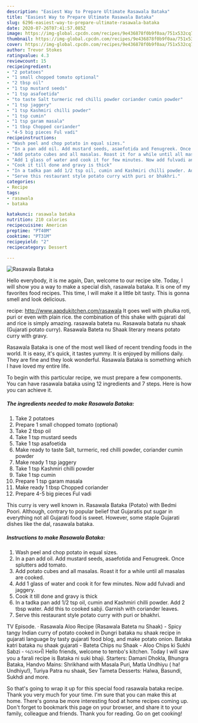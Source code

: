 ```yaml
---
description: "Easiest Way to Prepare Ultimate Rasawala Bataka"
title: "Easiest Way to Prepare Ultimate Rasawala Bataka"
slug: 6296-easiest-way-to-prepare-ultimate-rasawala-bataka
date: 2020-07-26T07:41:57.085Z
image: https://img-global.cpcdn.com/recipes/9e436878f0b9f0aa/751x532cq70/rasawala-bataka-recipe-main-photo.jpg
thumbnail: https://img-global.cpcdn.com/recipes/9e436878f0b9f0aa/751x532cq70/rasawala-bataka-recipe-main-photo.jpg
cover: https://img-global.cpcdn.com/recipes/9e436878f0b9f0aa/751x532cq70/rasawala-bataka-recipe-main-photo.jpg
author: Trevor Stokes
ratingvalue: 4.3
reviewcount: 15
recipeingredient:
- "2 potatoes"
- "1 small chopped tomato optional"
- "2 tbsp oil"
- "1 tsp mustard seeds"
- "1 tsp asafoetida"
- "to taste Salt turmeric red chilli powder coriander cumin powder"
- "1 tsp jaggery"
- "1 tsp Kashmiri chilli powder"
- "1 tsp cumin"
- "1 tsp garam masala"
- "1 tbsp Chopped coriander"
- "4-5 big pieces Ful vadi"
recipeinstructions:
- "Wash peel and chop potato in equal sizes."
- "In a pan add oil. Add mustard seeds, asaefotida and Fenugreek. Once splutters add tomato."
- "Add potato cubes and all masalas. Roast it for a while until all masalas are cooked."
- "Add 1 glass of water and cook it for few minutes. Now add fulvadi and jaggery."
- "Cook it till done and gravy is thick"
- "In a tadka pan add 1/2 tsp oil, cumin and Kashmiri chilli powder. Add 2 tbsp water. Add this to cooked sabji. Garnish with coriander leaves."
- "Serve this restaurant style potato curry with puri or bhakhri."
categories:
- Recipe
tags:
- rasawala
- bataka

katakunci: rasawala bataka 
nutrition: 210 calories
recipecuisine: American
preptime: "PT40M"
cooktime: "PT31M"
recipeyield: "2"
recipecategory: Dessert

---
```



![Rasawala Bataka](https://img-global.cpcdn.com/recipes/9e436878f0b9f0aa/751x532cq70/rasawala-bataka-recipe-main-photo.jpg)

Hello everybody, it is me again, Dan, welcome to our recipe site. Today, I will show you a way to make a special dish, rasawala bataka. It is one of my favorites food recipes. This time, I will make it a little bit tasty. This is gonna smell and look delicious.

recipe: http://www.aapdukitchen.com/rasawala It goes well with phulka roti, puri or even with plain rice. the combination of this shake with gujarati dal and rice is simply amazing. rasawala bateta nu. Rasawala batata nu shaak (Gujarati potato curry). Rasawala Bateta nu Shaak literary means potato curry with gravy.

Rasawala Bataka is one of the most well liked of recent trending foods in the world. It is easy, it's quick, it tastes yummy. It is enjoyed by millions daily. They are fine and they look wonderful. Rasawala Bataka is something which I have loved my entire life.


To begin with this particular recipe, we must prepare a few components. You can have rasawala bataka using 12 ingredients and 7 steps. Here is how you can achieve it.

<!--inarticleads1-->

##### The ingredients needed to make Rasawala Bataka:

1. Take 2 potatoes
1. Prepare 1 small chopped tomato (optional)
1. Take 2 tbsp oil
1. Take 1 tsp mustard seeds
1. Take 1 tsp asafoetida
1. Make ready to taste Salt, turmeric, red chilli powder, coriander cumin powder
1. Make ready 1 tsp jaggery
1. Take 1 tsp Kashmiri chilli powder
1. Take 1 tsp cumin
1. Prepare 1 tsp garam masala
1. Make ready 1 tbsp Chopped coriander
1. Prepare 4-5 big pieces Ful vadi


This curry is very well known in. Rasawala Bataka (Potato) with Bedmi Poori. Although, contrary to popular belief that Gujaratis put sugar in everything not all Gujarati food is sweet. However, some staple Gujarati dishes like the dal, rasawala bataka. 

<!--inarticleads2-->

##### Instructions to make Rasawala Bataka:

1. Wash peel and chop potato in equal sizes.
1. In a pan add oil. Add mustard seeds, asaefotida and Fenugreek. Once splutters add tomato.
1. Add potato cubes and all masalas. Roast it for a while until all masalas are cooked.
1. Add 1 glass of water and cook it for few minutes. Now add fulvadi and jaggery.
1. Cook it till done and gravy is thick
1. In a tadka pan add 1/2 tsp oil, cumin and Kashmiri chilli powder. Add 2 tbsp water. Add this to cooked sabji. Garnish with coriander leaves.
1. Serve this restaurant style potato curry with puri or bhakhri.


TV Episode. · Rasawala Aloo Recipe (Rasawala Bateta nu Shaak) - Spicy tangy Indian curry of potato cooked in Dungri bataka nu shaak recipe in gujarati language by tasty gujarati food blog, and make potato onion. Bataka katri bataka nu shaak gujarati - Bateta Chips nu Shaak - Aloo Chips ki Sukhi Sabzi - બટાકાની Hello friends, welcome to tembo&#39;s kitchen. Today I will saw you a farali recipe is Bataka ni suki bhaji. Starters: Damani Dhokla, Bhungra Bataka, Handvo Mains: Shrikhand with Masala Puri, Matla Undhiyu ( ha! Undhiyu!), Turiya Patra nu shaak, Sev Tameta Desserts: Halwa, Basundi, Sukhdi and more. 

So that's going to wrap it up for this special food rasawala bataka recipe. Thank you very much for your time. I'm sure that you can make this at home. There's gonna be more interesting food at home recipes coming up. Don't forget to bookmark this page on your browser, and share it to your family, colleague and friends. Thank you for reading. Go on get cooking!
